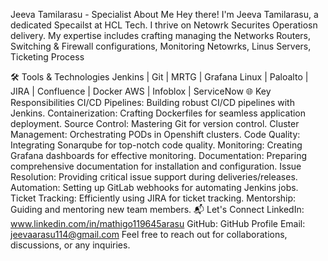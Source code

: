 Jeeva Tamilarasu - Specialist 
About Me
Hey there! I'm Jeeva Tamilarasu, a dedicated Specailst at HCL Tech. I thrive on Netowrk Securites Operatiosn delivery. My expertise includes crafting  managing the Networks Routers, Switching & Firewall configurations, Monitoring Netowrks, Linus Servers, Ticketing Process

🛠️ Tools & Technologies
Jenkins | Git | MRTG | Grafana
Linux | Paloalto | JIRA | Confluence | Docker
AWS | Infoblox | ServiceNow
🌐 Key Responsibilities
CI/CD Pipelines: Building robust CI/CD pipelines with Jenkins.
Containerization: Crafting Dockerfiles for seamless application deployment.
Source Control: Mastering Git for version control.
Cluster Management: Orchestrating PODs in Openshift clusters.
Code Quality: Integrating Sonarqube for top-notch code quality.
Monitoring: Creating Grafana dashboards for effective monitoring.
Documentation: Preparing comprehensive documentation for installation and configuration.
Issue Resolution: Providing critical issue support during deliveries/releases.
Automation: Setting up GitLab webhooks for automating Jenkins jobs.
Ticket Tracking: Efficiently using JIRA for ticket tracking.
Mentorship: Guiding and mentoring new team members.
📬 Let's Connect
LinkedIn: www.linkedin.com/in/mathigo119645arasu
GitHub: GitHub Profile
Email: jeevaarasu114@gmail.com
Feel free to reach out for collaborations, discussions, or any inquiries.
